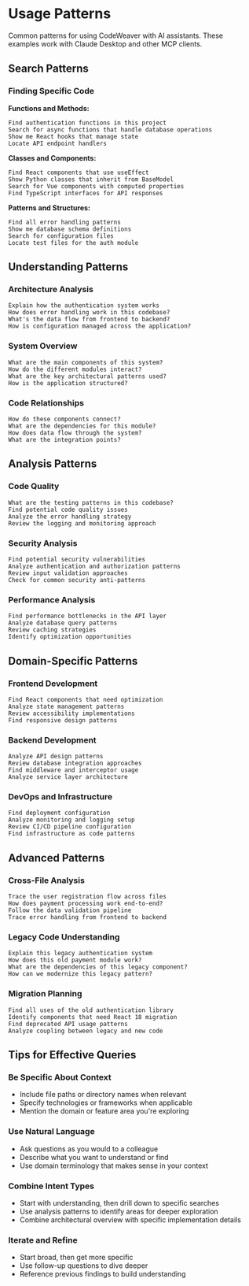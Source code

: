 <!--
SPDX-FileCopyrightText: 2025 Knitli Inc.

SPDX-License-Identifier: MIT OR Apache-2.0
-->

# Usage Patterns

Common patterns for using CodeWeaver with AI assistants. These examples work with Claude Desktop and other MCP clients.

## Search Patterns

### Finding Specific Code

**Functions and Methods:**
```plaintext
Find authentication functions in this project
Search for async functions that handle database operations
Show me React hooks that manage state
Locate API endpoint handlers
```

**Classes and Components:**
```plaintext
Find React components that use useEffect
Show Python classes that inherit from BaseModel
Search for Vue components with computed properties
Find TypeScript interfaces for API responses
```

**Patterns and Structures:**
```plaintext
Find all error handling patterns
Show me database schema definitions
Search for configuration files
Locate test files for the auth module
```

## Understanding Patterns

### Architecture Analysis

```plaintext
Explain how the authentication system works
How does error handling work in this codebase?
What's the data flow from frontend to backend?
How is configuration managed across the application?
```

### System Overview

```plaintext
What are the main components of this system?
How do the different modules interact?
What are the key architectural patterns used?
How is the application structured?
```

### Code Relationships

```plaintext
How do these components connect?
What are the dependencies for this module?
How does data flow through the system?
What are the integration points?
```

## Analysis Patterns

### Code Quality

```plaintext
What are the testing patterns in this codebase?
Find potential code quality issues
Analyze the error handling strategy
Review the logging and monitoring approach
```

### Security Analysis

```plaintext
Find potential security vulnerabilities
Analyze authentication and authorization patterns
Review input validation approaches
Check for common security anti-patterns
```

### Performance Analysis

```plaintext
Find performance bottlenecks in the API layer
Analyze database query patterns
Review caching strategies
Identify optimization opportunities
```

## Domain-Specific Patterns

### Frontend Development

```plaintext
Find React components that need optimization
Analyze state management patterns
Review accessibility implementations
Find responsive design patterns
```

### Backend Development

```plaintext
Analyze API design patterns
Review database integration approaches
Find middleware and interceptor usage
Analyze service layer architecture
```

### DevOps and Infrastructure

```plaintext
Find deployment configuration
Analyze monitoring and logging setup
Review CI/CD pipeline configuration
Find infrastructure as code patterns
```

## Advanced Patterns

### Cross-File Analysis

```plaintext
Trace the user registration flow across files
How does payment processing work end-to-end?
Follow the data validation pipeline
Trace error handling from frontend to backend
```

### Legacy Code Understanding

```plaintext
Explain this legacy authentication system
How does this old payment module work?
What are the dependencies of this legacy component?
How can we modernize this legacy pattern?
```

### Migration Planning

```plaintext
Find all uses of the old authentication library
Identify components that need React 18 migration
Find deprecated API usage patterns
Analyze coupling between legacy and new code
```

## Tips for Effective Queries

### Be Specific About Context

- Include file paths or directory names when relevant
- Specify technologies or frameworks when applicable
- Mention the domain or feature area you're exploring

### Use Natural Language

- Ask questions as you would to a colleague
- Describe what you want to understand or find
- Use domain terminology that makes sense in your context

### Combine Intent Types

- Start with understanding, then drill down to specific searches
- Use analysis patterns to identify areas for deeper exploration
- Combine architectural overview with specific implementation details

### Iterate and Refine

- Start broad, then get more specific
- Use follow-up questions to dive deeper
- Reference previous findings to build understanding